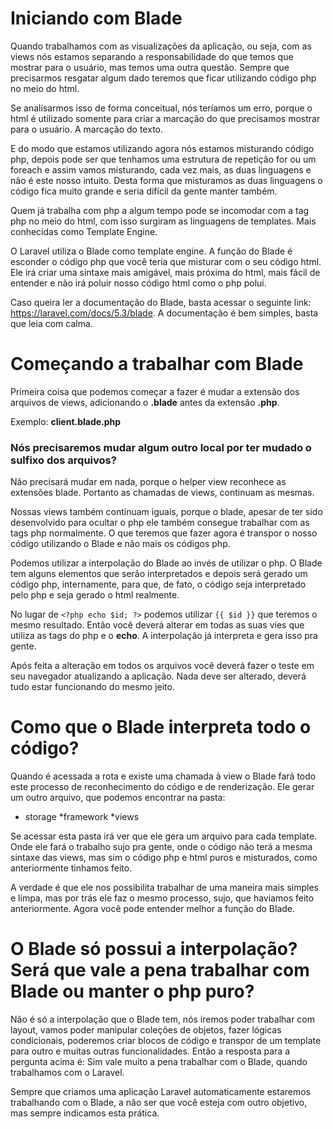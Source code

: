 # Iniciando com Blade

Quando trabalhamos com as visualizações da aplicação, ou seja, com as views nós estamos separando a responsabilidade do que temos que mostrar para o usuário, mas temos uma outra questão. Sempre que precisarmos resgatar algum dado teremos que ficar utilizando código php no meio do html.

Se analisarmos isso de forma conceitual, nós teríamos um erro, porque o html é utilizado somente para criar a marcação do que precisamos mostrar para o usuário. A marcação do texto.

E do modo que estamos utilizando agora nós estamos misturando código php, depois pode ser que tenhamos uma estrutura de repetição for ou um foreach e assim vamos misturando, cada vez mais, as duas linguagens e não é este nosso intuito. Desta forma que misturamos as duas linguagens o código fica muito grande e seria difícil da gente manter também.

Quem já trabalha com php a algum tempo pode se incomodar com a tag php no meio do html, com isso surgiram as linguagens de templates. Mais conhecidas como Template Engine.

O Laravel utiliza o Blade como template engine. A função do Blade é esconder o código php que você teria que misturar com o seu código html. Ele irá criar uma sintaxe mais amigável, mais próxima do html, mais fácil de entender e não irá poluir nosso código html como o php polui.

Caso queira ler a documentação do Blade, basta acessar o seguinte link: <https://laravel.com/docs/5.3/blade>. A documentação é bem simples, basta que leia com calma.

# Começando a trabalhar com Blade

Primeira coisa que podemos começar a fazer é mudar a extensão dos arquivos de views, adicionando o **.blade** antes da extensão **.php**.

Exemplo: **client.blade.php**

### Nós precisaremos mudar algum outro local por ter mudado o sulfixo dos arquivos?

Não precisará mudar em nada, porque o helper view reconhece as extensões blade. Portanto as chamadas de views, continuam as mesmas.

Nossas views também continuam iguais, porque o blade, apesar de ter sido desenvolvido para ocultar o php ele também consegue trabalhar com as tags php normalmente. O que teremos que fazer agora é transpor o nosso código utilizando o Blade e não mais os códigos php.

Podemos utilizar a interpolação do Blade ao invés de utilizar o php. O Blade tem alguns elementos que serão interpretados e depois será gerado um código php, internamente, para que, de fato, o código seja interpretado pelo php e seja gerado o html realmente.

No lugar de `<?php echo $id; ?>` podemos utilizar `{{ $id }}` que teremos o mesmo resultado. Então você deverá alterar em todas as suas vies que utiliza as tags do php e o **echo**. A interpolação já interpreta e gera isso pra gente.

Após feita a alteração em todos os arquivos você deverá fazer o teste em seu navegador atualizando a aplicação. Nada deve ser alterado, deverá tudo estar funcionando do mesmo jeito.

# Como que o Blade interpreta todo o código?

Quando é acessada a rota e existe uma chamada à view o Blade fará todo este processo de reconhecimento do código e de renderização. Ele gerar um outro arquivo, que podemos encontrar na pasta:

* storage
    *framework
        *views

Se acessar esta pasta irá ver que ele gera um arquivo para cada template. Onde ele fará o trabalho sujo pra gente, onde o código não terá a mesma sintaxe das views, mas sim o código php e html puros e misturados, como anteriormente tinhamos feito.

A verdade é que ele nos possibilita trabalhar de uma maneira mais simples e limpa, mas por trás ele faz o mesmo processo, sujo, que haviamos feito anteriormente. Agora você pode entender melhor a função do Blade.

# O Blade só possui a interpolação? Será que vale a pena trabalhar com Blade ou manter o php puro?

Não é só a interpolação que o Blade tem, nós iremos poder trabalhar com layout, vamos poder manipular coleções de objetos, fazer lógicas condicionais, poderemos criar blocos de código e transpor de um template para outro e muitas outras funcionalidades. Então a resposta para a pergunta acima é: Sim vale muito a pena trabalhar com o Blade, quando trabalhamos com o Laravel.

Sempre que criamos uma aplicação Laravel automaticamente estaremos trabalhando com o Blade, a não ser que você esteja com outro objetivo, mas sempre indicamos esta prática.